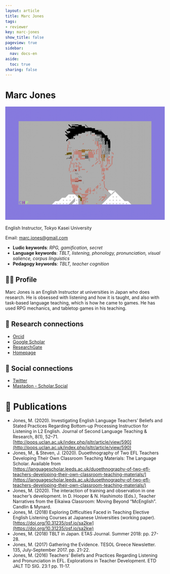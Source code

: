 ```yaml
---
layout: article
title: Marc Jones
tags:
- reviewer
key: marc-jones
show_title: false
pageview: true
sidebar:
  nav: docs-en
aside:
  toc: true
sharing: false
---
```


# Marc Jones

<div class="card">
  <div class="card__image">
    <img class="image" src="/assets/images/marc-jones-petscii.png"/>
    <div class="overlay overlay--bottom">
      <p>English Instructor, Tokyo Kasei University</p>
    </div>
  </div>
</div>

Email: [marc.jones@gmail.com](mailto:marc.jones@gmail.com)

- **Ludic keywords**: *RPG, gamification, secret*
- **Language keywords**: *TBLT, listening, phonology, pronunciation,  visual salience, corpus linguistics*
- **Pedagogy keywords**: *TBLT, teacher cognition*

<!--more-->

## 👨‍🏫 Profile

Marc Jones is an English Instructor at universities in Japan who does research. He is obsessed with listening and how it is taught, and also with task-based language teaching, which is how he came to games. He has used RPG mechanics, and tabletop games in his teaching. 

## 🧪 Research connections

- [Orcid](https://orcid.org/0000-0002-2004-1809)
- [Google Scholar](https://scholar.google.com/citations?user=71T9dCsAAAAJ&hl=en)
- [ResearchGate](https://www.researchgate.net/profile/Marc_Jones8)
- [Homepage](http://marcjones.tokyo/)

## 💬 Social connections

- [Twitter](https://www.twitter.com/marcjonestyo)
- [Mastadon - Scholar.Social](https://scholar.social/@marcjones)


# 📰 Publications

- Jones, M. (2020). Investigating English Language Teachers’ Beliefs and Stated Practices Regarding Bottom-up Processing Instruction for Listening in L2 English. Journal of Second Language Teaching & Research, 8(1), 52–71. [http://pops.uclan.ac.uk/index.php/jsltr/article/view/590](http://pops.uclan.ac.uk/index.php/jsltr/article/view/590)
- Jones, M., & Steven, J. (2020). Duoethnography of Two EFL Teachers Developing Their Own Classroom Teaching Materials: The Language Scholar. Available from [https://languagescholar.leeds.ac.uk/duoethnography-of-two-efl-teachers-developing-their-own-classroom-teaching-materials/](https://languagescholar.leeds.ac.uk/duoethnography-of-two-efl-teachers-developing-their-own-classroom-teaching-materials/)
- Jones, M. (2020). The interaction of training and observation in one teacher’s development. In D. Hooper & N. Hashimoto (Eds.), Teacher Narratives from the Eikaiwa Classroom: Moving Beyond “McEnglish”. Candlin & Mynard.
- Jones, M. (2018) Exploring Difficulties Faced in Teaching Elective English Listening Courses at Japanese Universities (working paper). [https://doi.org/10.31235/osf.io/sa2kw](https://doi.org/10.31235/osf.io/sa2kw)
- Jones, M. (2018) TBLT in Japan. ETAS Journal. Summer 2018: pp. 27-28.
- Jones, M. (2017) Gathering the Evidence. TESOL Greece Newsletter. 135, July-September 2017. pp. 21-22.
- Jones, M. (2016) Teachers’ Beliefs and Practices Regarding Listening and Pronunciation in EFL. Explorations in Teacher Development. ETD JALT TD SIG. 23:1 pp. 11-17.
